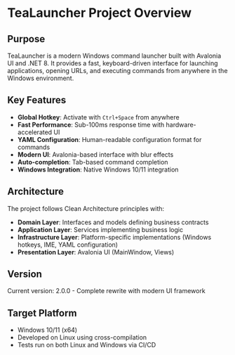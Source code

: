 # TeaLauncher Project Overview

## Purpose
TeaLauncher is a modern Windows command launcher built with Avalonia UI and .NET 8. It provides a fast, keyboard-driven interface for launching applications, opening URLs, and executing commands from anywhere in the Windows environment.

## Key Features
- **Global Hotkey**: Activate with `Ctrl+Space` from anywhere
- **Fast Performance**: Sub-100ms response time with hardware-accelerated UI
- **YAML Configuration**: Human-readable configuration format for commands
- **Modern UI**: Avalonia-based interface with blur effects
- **Auto-completion**: Tab-based command completion
- **Windows Integration**: Native Windows 10/11 integration

## Architecture
The project follows Clean Architecture principles with:
- **Domain Layer**: Interfaces and models defining business contracts
- **Application Layer**: Services implementing business logic
- **Infrastructure Layer**: Platform-specific implementations (Windows hotkeys, IME, YAML configuration)
- **Presentation Layer**: Avalonia UI (MainWindow, Views)

## Version
Current version: 2.0.0 - Complete rewrite with modern UI framework

## Target Platform
- Windows 10/11 (x64)
- Developed on Linux using cross-compilation
- Tests run on both Linux and Windows via CI/CD
